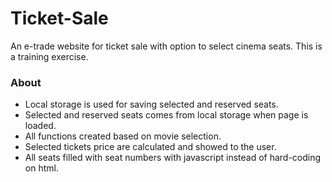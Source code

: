 # Ticket-Sale
An e-trade website for ticket sale with option to select cinema seats. This is a training exercise.

### About

- Local storage is used for saving selected and reserved seats.
- Selected and reserved seats comes from local storage when page is loaded.
- All functions created based on movie selection.
- Selected tickets price are calculated and showed to the user.
- All seats filled with seat numbers with javascript instead of hard-coding on html. 



